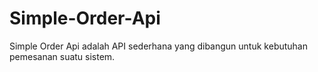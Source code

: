 # Simple-Order-Api

Simple Order Api adalah API sederhana yang dibangun untuk kebutuhan pemesanan suatu sistem.
